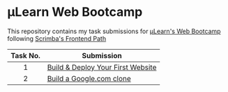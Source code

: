 # µLearn Web Bootcamp

This repository contains my task submissions for [µLearn's Web Bootcamp](https://learn.mulearn.org/bootcamps/ig/web) following [Scrimba's Frontend Path](https://scrimba.com/learn/frontend)

| Task No. | Submission |
|:-:|-|
| 1 | [Build & Deploy Your First Website](https://main--stellar-tapioca-9dc634.netlify.app/personal-site/) |
| 2 | [Build a Google.com clone](https://main--stellar-tapioca-9dc634.netlify.app/google-clone/) |
